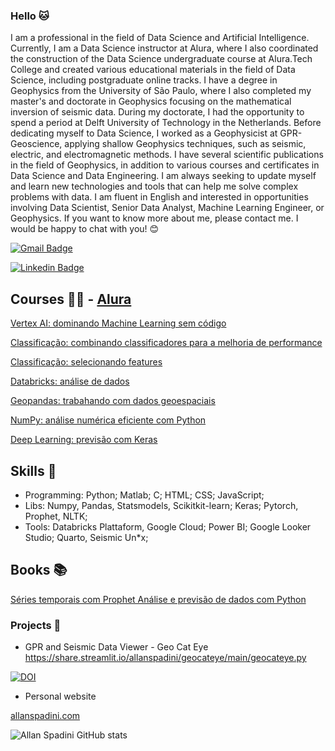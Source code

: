 ### Hello 🐱

I am a professional in the field of Data Science and Artificial Intelligence. Currently, I am a Data Science instructor at Alura, where I also coordinated the construction of the Data Science undergraduate course at Alura.Tech College and created various educational materials in the field of Data Science, including postgraduate online tracks. I have a degree in Geophysics from the University of São Paulo, where I also completed my master's and doctorate in Geophysics focusing on the mathematical inversion of seismic data. During my doctorate, I had the opportunity to spend a period at Delft University of Technology in the Netherlands. Before dedicating myself to Data Science, I worked as a Geophysicist at GPR-Geoscience, applying shallow Geophysics techniques, such as seismic, electric, and electromagnetic methods. I have several scientific publications in the field of Geophysics, in addition to various courses and certificates in Data Science and Data Engineering. I am always seeking to update myself and learn new technologies and tools that can help me solve complex problems with data. I am fluent in English and interested in opportunities involving Data Scientist, Senior Data Analyst, Machine Learning Engineer, or Geophysics. If you want to know more about me, please contact me. I would be happy to chat with you! 😊

[![Gmail Badge](https://img.shields.io/badge/allan.spadini@gmail.com-ff0000?style=flat-square&logo=Gmail&logoColor=white&link=mailto:allan.spadini@gmail.com)](mailto:allan.spadini@gmail.com)

[![Linkedin Badge](https://img.shields.io/badge/allanspadini-ff0000?style=flat-square&logo=Linkedin&logoColor=white&link=https://www.linkedin.com/in/allanspadini/)](https://www.linkedin.com/in/allanspadini/)

## Courses 👨‍🏫 - [Alura](https://cursos.alura.com.br/user/allan-spadini)

[Vertex AI: dominando Machine Learning sem código](https://www.alura.com.br/curso-online-vertex-ai-dominando-machine-learning-codigo)

[Classificação: combinando classificadores para a melhoria de performance](https://www.alura.com.br/curso-online-classificacao-combinando-classificadores-melhoria-performance)

[Classificação: selecionando features](https://www.alura.com.br/curso-online-classificacao-selecionando-features)

[Databricks: análise de dados](https://www.alura.com.br/curso-online-databricks-analise-dados)

[Geopandas: trabahando com dados geoespaciais](https://www.alura.com.br/curso-online-geopandas-trabalhando-dados-geoespaciais)

[NumPy: análise numérica eficiente com Python](https://www.alura.com.br/curso-online-numpy-analise-numerica-eficiente-pythons)

[Deep Learning: previsão com Keras](https://www.alura.com.br/curso-online-deep-learning-previsao-keras)


## Skills 🔭

- Programming: Python; Matlab; C; HTML; CSS; JavaScript;
- Libs: Numpy, Pandas, Statsmodels, Scikitkit-learn; Keras; Pytorch, Prophet, NLTK;
- Tools: Databricks Plattaform, Google Cloud; Power BI; Google Looker Studio; Quarto, Seismic Un*x;

## Books 📚

[Séries temporais com Prophet
Análise e previsão de dados com Python](https://www.casadocodigo.com.br/products/livro-series-temporais-prophet)

### Projects 📝

- GPR and Seismic Data Viewer - Geo Cat Eye
https://share.streamlit.io/allanspadini/geocateye/main/geocateye.py

[![DOI](https://zenodo.org/badge/428036561.svg)](https://zenodo.org/badge/latestdoi/428036561)

- Personal website

[allanspadini.com](https://allanspadini.com)


![Allan Spadini GitHub stats](https://github-readme-stats.vercel.app/api?username=allanspadini)

